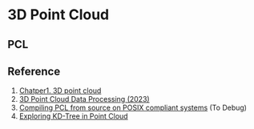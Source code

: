 # 3D Point Cloud

## PCL

## Reference
1. [Chatper1. 3D point cloud](https://www.youtube.com/watch?v=nSVOSIUYna4)
2. [3D Point Cloud Data Processing (2023)](https://www.youtube.com/playlist?list=PLubUquiqNQdN83-fPBzzViEEqohpdlwk2)
3. [Compiling PCL from source on POSIX compliant systems](https://pcl.readthedocs.io/projects/tutorials/en/latest/compiling_pcl_posix.html) (To Debug)
4. [Exploring KD-Tree in Point Cloud](https://medium.com/@OttoYu/exploring-kd-tree-in-point-cloud-c9c767095923)

